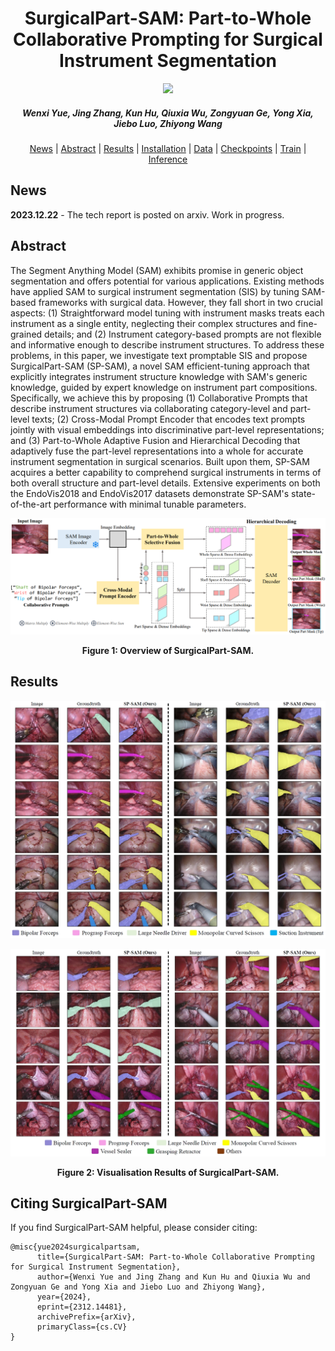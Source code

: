 <h1 align="center"> SurgicalPart-SAM: Part-to-Whole Collaborative Prompting for Surgical Instrument Segmentation </h1>
<p align="center">
<a href="https://arxiv.org/pdf/2312.14481.pdf"><img src="https://img.shields.io/badge/arXiv-Paper-<color>"></a>
</p>
<h5 align="center"><em>Wenxi Yue, Jing Zhang, Kun Hu, Qiuxia Wu, Zongyuan Ge, Yong Xia, Jiebo Luo, Zhiyong Wang</em></h5>
</p>
<p align="center">
  <a href="#news">News</a> |
  <a href="#abstract">Abstract</a> |
  <a href="#results">Results</a> |
  <a href="#installation">Installation</a> |
  <a href="#data">Data</a> |
  <a href="#checkpoints">Checkpoints</a> |
  <a href="#train">Train</a> |
  <a href="#inference">Inference</a>
</p>


## News 

**2023.12.22** - The tech report is posted on arxiv. Work in progress.


## Abstract 
The Segment Anything Model (SAM) exhibits promise in generic object segmentation and offers potential for various applications. Existing methods have applied SAM to surgical instrument segmentation (SIS) by tuning SAM-based frameworks with surgical data. However, they fall short in two crucial aspects: (1) Straightforward model tuning with instrument masks treats each instrument as a single entity, neglecting their complex structures and fine-grained details; and (2) Instrument category-based prompts are not flexible and informative enough to describe instrument structures. To address these problems, in this paper, we investigate text promptable SIS and propose SurgicalPart-SAM (SP-SAM), a novel SAM efficient-tuning approach that explicitly integrates instrument structure knowledge with SAM's generic knowledge, guided by expert knowledge on instrument part compositions. Specifically, we achieve this by proposing (1) Collaborative Prompts that describe instrument structures via collaborating category-level and part-level texts; (2) Cross-Modal Prompt Encoder that encodes text prompts jointly with visual embeddings into discriminative part-level representations; and (3) Part-to-Whole Adaptive Fusion and Hierarchical Decoding that adaptively fuse the part-level representations into a whole for accurate instrument segmentation in surgical scenarios. Built upon them, SP-SAM acquires a better capability to comprehend surgical instruments in terms of both overall structure and part-level details. Extensive experiments on both the EndoVis2018 and EndoVis2017 datasets demonstrate SP-SAM's state-of-the-art performance with minimal tunable parameters. 


![](assets/method.png)
<figcaption align = "center"><b>Figure 1: Overview of SurgicalPart-SAM. 
 </b></figcaption>


 ## Results

<p align="center">
  <img src="assets/results_endovis18.png" alt="Image Description" width="900" height="YOUR_HEIGHT">
</p>

<p align="center">
  <img src="assets/results_endovis17.png" alt="Image Description" width="910" height="YOUR_HEIGHT">
</p>
<figcaption align = "center"><b>Figure 2: Visualisation Results of SurgicalPart-SAM.
 </b></figcaption>


 ##  Citing SurgicalPart-SAM

If you find SurgicalPart-SAM helpful, please consider citing:
```
@misc{yue2024surgicalpartsam,
      title={SurgicalPart-SAM: Part-to-Whole Collaborative Prompting for Surgical Instrument Segmentation}, 
      author={Wenxi Yue and Jing Zhang and Kun Hu and Qiuxia Wu and Zongyuan Ge and Yong Xia and Jiebo Luo and Zhiyong Wang},
      year={2024},
      eprint={2312.14481},
      archivePrefix={arXiv},
      primaryClass={cs.CV}
}
```
